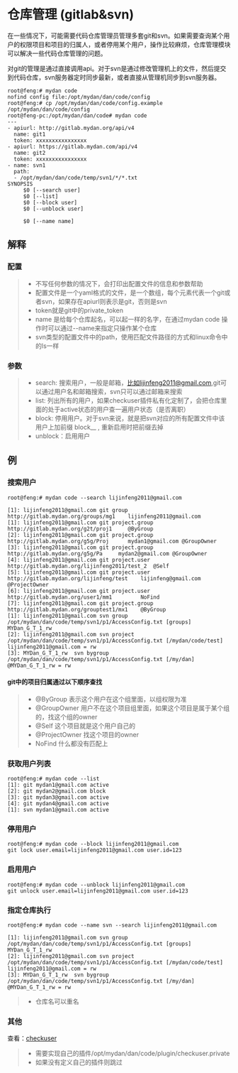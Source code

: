 # 仓库管理 (gitlab&svn)

在一些情况下，可能需要代码仓库管理员管理多套git和svn。如果需要查询某个用户的权限项目和项目的归属人，或者停用某个用户，操作比较麻烦，仓库管理模块可以解决一些代码仓库管理的问题。

对git的管理是通过直接调用api。对于svn是通过修改管理机上的文件，然后提交到代码仓库，svn服务器定时同步最新，或者直接从管理机同步到svn服务器。

```
root@feng:# mydan code
nofind config file:/opt/mydan/dan/code/config
root@feng:# cp /opt/mydan/dan/code/config.example  /opt/mydan/dan/code/config
root@feng-pc:/opt/mydan/dan/code# mydan code
---
- apiurl: http://gitlab.mydan.org/api/v4
  name: git1
  token: xxxxxxxxxxxxxxxx
- apiurl: https://gitlab.mydan.com/api/v4
  name: git2
  token: xxxxxxxxxxxxxxxx
- name: svn1
  path:
  - /opt/mydan/dan/code/temp/svn1/*/*.txt
SYNOPSIS
     $0 [--search user]
     $0 [--list]
     $0 [--block user]
     $0 [--unblock user]

     $0 [--name name]
```
## 解释

### 配置
> * 不写任何参数的情况下，会打印出配置文件的信息和参数帮助
> * 配置文件是一个yaml格式的文件，是一个数组，每个元素代表一个git或者svn，如果存在apiurl则表示是git，否则是svn
> * token就是git中的private_token
> * name 是给每个仓库起名，可以起一样的名字，在通过mydan code 操作时可以通过--name来指定只操作某个仓库
> * svn类型的配置文件中的path，使用匹配文件路径的方式和linux命令中的ls一样

### 参数
> * search: 搜索用户，一般是邮箱，比如lijinfeng2011@gmail.com,git可以通过用户名和邮箱搜索，svn只可以通过邮箱来搜索
> * list: 列出所有的用户，如果checkuser插件私有化定制了，会把仓库里面的处于active状态的用户查一遍用户状态（是否离职）
> * block: 停用用户。对于svn来说，就是把svn对应的所有配置文件中该用户上加前缀 block__ , 重新启用时把前缀去掉
> * unblock：启用用户

## 例

### 搜索用户
```
root@feng:# mydan code --search lijinfeng2011@gmail.com 

[1]: lijinfeng2011@gmail.com git group         http://gitlab.mydan.org/groups/mg1    lijinfeng2011@gmail.com
[1]: lijinfeng2011@gmail.com git project.group http://gitlab.mydan.org/g2t/proj1     @ByGroup
[2]: lijinfeng2011@gmail.com git project.group http://gitlab.mydan.org/g5g/Proj      mydan1@gmail.com @GroupOwner
[3]: lijinfeng2011@gmail.com git project.group http://gitlab.mydan.org/g5g/Pa     mydan2@gmail.com @GroupOwner
[4]: lijinfeng2011@gmail.com git project.user  http://gitlab.mydan.org/lijinfeng2011/test_2  @Self
[5]: lijinfeng2011@gmail.com git project.user  http://gitlab.mydan.org/lijinfeng/test    lijinfeng@gmail.com @ProjectOwner
[6]: lijinfeng2011@gmail.com git project.user  http://gitlab.mydan.org/user1/mm1         NoFind
[7]: lijinfeng2011@gmail.com git project.group http://gitlab.mydan.org/grouptest1/mx1    @ByGroup
[1]: lijinfeng2011@gmail.com svn group   /opt/mydan/dan/code/temp/svn1/p1/AccessConfig.txt [groups] MYDan_G_T_1_rw
[2]: lijinfeng2011@gmail.com svn project /opt/mydan/dan/code/temp/svn1/p1/AccessConfig.txt [/mydan/code/test] lijinfeng2011@gmail.com = rw
[3]: MYDan_G_T_1_rw  svn bygroup /opt/mydan/dan/code/temp/svn1/p1/AccessConfig.txt [/my/dan] @MYDan_G_T_1_rw = rw
```
#### git中的项目归属通过以下顺序查找
> * @ByGroup 表示这个用户在这个组里面，以组权限为准
> * @GroupOwner 用户不在这个项目组里面，如果这个项目是属于某个组的，找这个组的owner
> * @Self 这个项目就是这个用户自己的
> * @ProjectOwner 找这个项目的owner
> * NoFind 什么都没有匹配上

### 获取用户列表
```
root@feng:# mydan code --list
[1]: git mydan1@gmail.com active
[2]: git mydan2@gmail.com block
[3]: git mydan3@gmail.com active
[4]: git mydan4@gmail.com active
[1]: svn mydan1@gmail.com active
```

### 停用用户
```
root@feng:# mydan code --block lijinfeng2011@gmail.com
git lock user.email=lijinfeng2011@gmail.com user.id=123
```

### 启用用户
```
root@feng:# mydan code --unblock lijinfeng2011@gmail.com
git unlock user.email=lijinfeng2011@gmail.com user.id=123
```

### 指定仓库执行
```
root@feng:# mydan code --name svn --search lijinfeng2011@gmail.com 

[1]: lijinfeng2011@gmail.com svn group   /opt/mydan/dan/code/temp/svn1/p1/AccessConfig.txt [groups] MYDan_G_T_1_rw
[2]: lijinfeng2011@gmail.com svn project /opt/mydan/dan/code/temp/svn1/p1/AccessConfig.txt [/mydan/code/test] lijinfeng2011@gmail.com = rw
[3]: MYDan_G_T_1_rw  svn bygroup /opt/mydan/dan/code/temp/svn1/p1/AccessConfig.txt [/my/dan] @MYDan_G_T_1_rw = rw
```

> * 仓库名可以重名

### 其他

查看：[checkuser](/tools/checkuser.md)

> * 需要实现自己的插件/opt/mydan/dan/code/plugin/checkuser.private
> * 如果没有定义自己的插件则跳过
